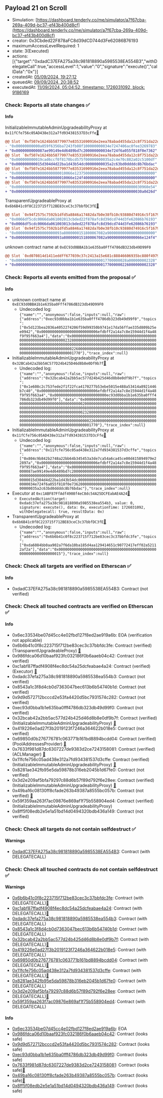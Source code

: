 ## Payload 21 on Scroll

- Simulation: [https://dashboard.tenderly.co/me/simulator/a7f67cba-269a-409d-bc37-ef43b400d8cf](https://dashboard.tenderly.co/me/simulator/a7f67cba-269a-409d-bc37-ef43b400d8cf)
- creator: 0x3Cbded22F878aFC8d39dCD744d3Fe62086B76193
- maximumAccessLevelRequired: 1
- state: 3(Executed)
- actions: [{"target":"0xdadC37EFA275a38c981818890a5985538EA554B3","withDelegateCall":true,"accessLevel":1,"value":"0","signature":"execute()","callData":"0x"}]
- createdAt: [05/09/2024, 19:27:12](https://scrollscan.com/tx/0x8ffcd577a50b2ee8f04e9e5814eb26f1eecca86c771df09f920371f93618bf1d)
- queuedAt: [09/09/2024, 20:38:52](https://scrollscan.com/tx/0x6eddea339e9ed246478e658f5e9b8aebdacd5a30b866e47bb002a8940ecea12c)
- executedAt: [11/09/2024, 05:04:52, timestamp: 1726031092, block: 9186169](https://scrollscan.com/tx/0x474940ae1bbdb87a781f88e786086582262a1e0ea107e72f3e4595b54d943f3c)

### Check: Reports all state changes :white_check_mark:

#### Info


InitializableImmutableAdminUpgradeabilityProxy at `0x11fCfe756c05AD438e312a7fd934381537D3cFfe`[:ghost:](https://github.com/bgd-labs/aave-address-book "AaveV3Scroll.POOL")
```diff
@@ Slot `0xf507e1624bb58779977e83531690916e2eea78abad455da12c8f751da22d18e0` @@
- "0x00000000000a059f6356ba7243fb08f100000000034e7247406ac0fee3269783"
+ "0x0000000000087ae99149e4d6489bd7c200000000034e724f6a055f818f0e7362"
@@ Slot `0xf507e1624bb58779977e83531690916e2eea78abad455da12c8f751da22d18e1` @@
- "0x000000000019cad6ccf0f8170bcd575f00000000035a2c4e70c882a02c5100df"
+ "0x000000000015d304d4d22ba1d43b54dc00000000035a2c63bd0ddddc8b76bdac"
@@ Slot `0xf507e1624bb58779977e83531690916e2eea78abad455da12c8f751da22d18e2` @@
- "0x00000000000000000000010066e1237500000000000000000000000000000000"
+ "0x00000000000000000000010066e124f400000000000000000000000000000000"
@@ Slot `0xf507e1624bb58779977e83531690916e2eea78abad455da12c8f751da22d18e7` @@
- "0x0000000000000000000000000000000000000000000000000000000030960e54"
+ "0x0000000000000000000000000000000000000000000000000000000030a0d26d"
```

TransparentUpgradeableProxy at `0x6b6B41c0f8C223715f712BE83ceC3c37bbfDC3fE`[:ghost:](https://github.com/bgd-labs/aave-address-book "GovernanceV3Scroll.PAYLOADS_CONTROLLER")
```diff
@@ Slot `0x94f2575c7592b1dfd5a8846a17482da7b0e38fb10c93880d74916c5f16792464` @@
- "0x0066df5cdc0066da061002013cbded22f878afc8d39dcd744d3fe62086b76193"
+ "0x0066df5cdc0066da061003013cbded22f878afc8d39dcd744d3fe62086b76193"
@@ Slot `0x94f2575c7592b1dfd5a8846a17482da7b0e38fb10c93880d74916c5f16792465` @@
- "0x000000000000000000093a8000000151800067082a9000000000000000000000"
+ "0x000000000000000000093a8000000151800067082a9000000000000066e124f4"
```

unknown contract name at `0xEC93d0BBA1b1e635ba0Fff4786dB323db49D99F0`
```diff
@@ Slot `0xd070814d1411eddff677039c37c2413a15e681c88846606935bc880f4979bdd5` @@
- "0x000000000000000000000000000000000000000017700000028a000000002328"
+ "0x0000000000000000000000000000000000000000177000000226000000002328"
```


### Check: Reports all events emitted from the proposal :white_check_mark:

#### Info

- unknown contract name at `0xEC93d0BBA1b1e635ba0Fff4786dB323db49D99F0`
  - Undecoded log: `{"name":"","anonymous":false,"inputs":null,"raw":{"address":"0xec93d0bba1b1e635ba0fff4786db323db49d99f0","topics":["0x5d123bea2036a4052274206f59d99350b9741e17da56ffae335d809b25ee0942","0x00000000000000000000000006efdbff2a14a7c8e15944d1f4a48f9f95f663a4"],"data":"0x0000000000000000000000000000000000000000000000000000000000002328000000000000000000000000000000000000000000000000000000000000000000000000000000000000000000000000000000000000000000000000000002260000000000000000000000000000000000000000000000000000000000001770"},"trace_index":null}`
- InitializableImmutableAdminUpgradeabilityProxy at `0x32BCab42a2bb5AC577D24b425D46d8b8e0Df9b7f`[:ghost:](https://github.com/bgd-labs/aave-address-book "AaveV3Scroll.POOL_CONFIGURATOR")
  - Undecoded log: `{"name":"","anonymous":false,"inputs":null,"raw":{"address":"0x32bcab42a2bb5ac577d24b425d46d8b8e0df9b7f","topics":["0x1e608c2c753fede2f1f22fca4170277b53ebe5015e488a53414a8921446b7c40","0x00000000000000000000000006efdbff2a14a7c8e15944d1f4a48f9f95f663a4","0x000000000000000000000000ec93d0bba1b1e635ba0fff4786db323db49d99f0"],"data":"0x000000000000000000000000000000000000000000000000000000000000002000000000000000000000000000000000000000000000000000000000000000800000000000000000000000000000000000000000000000000000000000002328000000000000000000000000000000000000000000000000000000000000000000000000000000000000000000000000000000000000000000000000000002260000000000000000000000000000000000000000000000000000000000001770"},"trace_index":null}`
- InitializableImmutableAdminUpgradeabilityProxy at `0x11fCfe756c05AD438e312a7fd934381537D3cFfe`[:ghost:](https://github.com/bgd-labs/aave-address-book "AaveV3Scroll.POOL")
  - Undecoded log: `{"name":"","anonymous":false,"inputs":null,"raw":{"address":"0x11fcfe756c05ad438e312a7fd934381537d3cffe","topics":["0x804c9b842b2748a22bb64b345453a3de7ca54a6ca45ce00d415894979e22897a","0x00000000000000000000000006efdbff2a14a7c8e15944d1f4a48f9f95f663a4"],"data":"0x000000000000000000000000000000000000000000087ae99149e4d6489bd7c2000000000000000000000000000000000000000000000000000000000000000000000000000000000000000000000000000000000015d304d4d22ba1d43b54dc0000000000000000000000000000000000000000034e724f6a055f818f0e73620000000000000000000000000000000000000000035a2c63bd0ddddc8b76bdac"},"trace_index":null}`
- Executor at `0xc1ABF87FfAdf4908f4eC8dc54A25DCFEabAE4A24`[:ghost:](https://github.com/bgd-labs/aave-address-book "AaveV3Scroll.ACL_ADMIN, GovernanceV3Scroll.EXECUTOR_LVL_1")
  - `ExecutedAction(target: 0xdadc37efa275a38c981818890a5985538ea554b3, value: 0, signature: execute(), data: 0x, executionTime: 1726031092, withDelegatecall: true, resultData: 0x)`
- TransparentUpgradeableProxy at `0x6b6B41c0f8C223715f712BE83ceC3c37bbfDC3fE`[:ghost:](https://github.com/bgd-labs/aave-address-book "GovernanceV3Scroll.PAYLOADS_CONTROLLER")
  - Undecoded log: `{"name":"","anonymous":false,"inputs":null,"raw":{"address":"0x6b6b41c0f8c223715f712be83cec3c37bbfdc3fe","topics":["0xda6084bb0aa902a7f6da10ba185d4aa129414651c90772417eff02a52112af2a"],"data":"0x0000000000000000000000000000000000000000000000000000000000000015"},"trace_index":null}`

### Check: Check all targets are verified on Etherscan :white_check_mark:

#### Info

- 0xdadC37EFA275a38c981818890a5985538EA554B3: Contract (not verified) 

### Check: Check all touched contracts are verified on Etherscan :white_check_mark:

#### Info

- 0x6ec33534be07d45cc4e02fbd127f8ed2ae919a6b: EOA (verification not applicable)
- 0x6b6b41c0f8c223715f712be83cec3c37bbfdc3fe: Contract (verified) (TransparentUpgradeableProxy) [:ghost:](https://github.com/bgd-labs/aave-address-book "GovernanceV3Scroll.PAYLOADS_CONTROLLER")
- 0x986fdca06d10baaf923fc032186f0b6aaeb04c42: Contract (not verified) 
- 0xc1abf87ffadf4908f4ec8dc54a25dcfeabae4a24: Contract (verified) (Executor) [:ghost:](https://github.com/bgd-labs/aave-address-book "AaveV3Scroll.ACL_ADMIN, GovernanceV3Scroll.EXECUTOR_LVL_1")
- 0xdadc37efa275a38c981818890a5985538ea554b3: Contract (not verified) 
- 0x8543a1c3f8d4cb0d7363047bec613b6b54740b1d: Contract (not verified) 
- 0x9d9d572712bcccd2e53fa4420d5bc7931574c282: Contract (not verified) 
- 0xec93d0bba1b1e635ba0fff4786db323db49d99f0: Contract (not verified) 
- 0x32bcab42a2bb5ac577d24b425d46d8b8e0df9b7f: Contract (verified) (InitializableImmutableAdminUpgradeabilityProxy) [:ghost:](https://github.com/bgd-labs/aave-address-book "AaveV3Scroll.POOL_CONFIGURATOR")
- 0x419226e0ad27f3b2019123f7246a364622b018e5: Contract (not verified) 
- 0x69850d0b276776781c063771b161bd8894bcdd04: Contract (verified) (PoolAddressesProvider) [:ghost:](https://github.com/bgd-labs/aave-address-book "AaveV3Scroll.POOL_ADDRESSES_PROVIDER")
- 0x7633f981d87dc6307227de9383d2ce7243158081: Contract (verified) (ACLManager) [:ghost:](https://github.com/bgd-labs/aave-address-book "AaveV3Scroll.ACL_MANAGER")
- 0x11fcfe756c05ad438e312a7fd934381537d3cffe: Contract (verified) (InitializableImmutableAdminUpgradeabilityProxy) [:ghost:](https://github.com/bgd-labs/aave-address-book "AaveV3Scroll.POOL")
- 0x8281ae342fb95e5da59878b316eb2045b1d67fe0: Contract (not verified) 
- 0x3d2e209af5bfa79297c88d6b57f89d792f6e28ee: Contract (verified) (InitializableImmutableAdminUpgradeabilityProxy) [:ghost:](https://github.com/bgd-labs/aave-address-book "AaveV3Scroll.ASSETS.USDC.V_TOKEN")
- 0x49ba16c08130ff8cfade263b49387a8555bc057b: Contract (not verified) [:ghost:](https://github.com/bgd-labs/aave-address-book "AaveV3Scroll.DEFAULT_VARIABLE_DEBT_TOKEN_IMPL_REV_1")
- 0x59f359aa263f7ac09876e869af1f75b558904ed4: Contract (verified) (InitializableImmutableAdminUpgradeabilityProxy) 
- 0x8ff5f08edb2e5e1a51bd14d0494320bdb436a149: Contract (not verified) 

### Check: Check all targets do not contain selfdestruct :white_check_mark:

#### Warnings

- [0xdadC37EFA275a38c981818890a5985538EA554B3](https://scrollscan.com/address/0xdadC37EFA275a38c981818890a5985538EA554B3): Contract (with DELEGATECALL)

### Check: Check all touched contracts do not contain selfdestruct :white_check_mark:

#### Warnings

- [0x6b6b41c0f8c223715f712be83cec3c37bbfdc3fe](https://scrollscan.com/address/0x6b6b41c0f8c223715f712be83cec3c37bbfdc3fe): Contract (with DELEGATECALL)[:ghost:](https://github.com/bgd-labs/aave-address-book "GovernanceV3Scroll.PAYLOADS_CONTROLLER")
- [0xc1abf87ffadf4908f4ec8dc54a25dcfeabae4a24](https://scrollscan.com/address/0xc1abf87ffadf4908f4ec8dc54a25dcfeabae4a24): Contract (with DELEGATECALL)[:ghost:](https://github.com/bgd-labs/aave-address-book "AaveV3Scroll.ACL_ADMIN, GovernanceV3Scroll.EXECUTOR_LVL_1")
- [0xdadc37efa275a38c981818890a5985538ea554b3](https://scrollscan.com/address/0xdadc37efa275a38c981818890a5985538ea554b3): Contract (with DELEGATECALL)
- [0x8543a1c3f8d4cb0d7363047bec613b6b54740b1d](https://scrollscan.com/address/0x8543a1c3f8d4cb0d7363047bec613b6b54740b1d): Contract (with DELEGATECALL)
- [0x32bcab42a2bb5ac577d24b425d46d8b8e0df9b7f](https://scrollscan.com/address/0x32bcab42a2bb5ac577d24b425d46d8b8e0df9b7f): Contract (with DELEGATECALL)[:ghost:](https://github.com/bgd-labs/aave-address-book "AaveV3Scroll.POOL_CONFIGURATOR")
- [0x419226e0ad27f3b2019123f7246a364622b018e5](https://scrollscan.com/address/0x419226e0ad27f3b2019123f7246a364622b018e5): Contract (with DELEGATECALL)
- [0x69850d0b276776781c063771b161bd8894bcdd04](https://scrollscan.com/address/0x69850d0b276776781c063771b161bd8894bcdd04): Contract (with DELEGATECALL)[:ghost:](https://github.com/bgd-labs/aave-address-book "AaveV3Scroll.POOL_ADDRESSES_PROVIDER")
- [0x11fcfe756c05ad438e312a7fd934381537d3cffe](https://scrollscan.com/address/0x11fcfe756c05ad438e312a7fd934381537d3cffe): Contract (with DELEGATECALL)[:ghost:](https://github.com/bgd-labs/aave-address-book "AaveV3Scroll.POOL")
- [0x8281ae342fb95e5da59878b316eb2045b1d67fe0](https://scrollscan.com/address/0x8281ae342fb95e5da59878b316eb2045b1d67fe0): Contract (with DELEGATECALL)
- [0x3d2e209af5bfa79297c88d6b57f89d792f6e28ee](https://scrollscan.com/address/0x3d2e209af5bfa79297c88d6b57f89d792f6e28ee): Contract (with DELEGATECALL)[:ghost:](https://github.com/bgd-labs/aave-address-book "AaveV3Scroll.ASSETS.USDC.V_TOKEN")
- [0x59f359aa263f7ac09876e869af1f75b558904ed4](https://scrollscan.com/address/0x59f359aa263f7ac09876e869af1f75b558904ed4): Contract (with DELEGATECALL)

#### Info

- [0x6ec33534be07d45cc4e02fbd127f8ed2ae919a6b](https://scrollscan.com/address/0x6ec33534be07d45cc4e02fbd127f8ed2ae919a6b): EOA
- [0x986fdca06d10baaf923fc032186f0b6aaeb04c42](https://scrollscan.com/address/0x986fdca06d10baaf923fc032186f0b6aaeb04c42): Contract (looks safe)
- [0x9d9d572712bcccd2e53fa4420d5bc7931574c282](https://scrollscan.com/address/0x9d9d572712bcccd2e53fa4420d5bc7931574c282): Contract (looks safe)
- [0xec93d0bba1b1e635ba0fff4786db323db49d99f0](https://scrollscan.com/address/0xec93d0bba1b1e635ba0fff4786db323db49d99f0): Contract (looks safe)
- [0x7633f981d87dc6307227de9383d2ce7243158081](https://scrollscan.com/address/0x7633f981d87dc6307227de9383d2ce7243158081): Contract (looks safe)[:ghost:](https://github.com/bgd-labs/aave-address-book "AaveV3Scroll.ACL_MANAGER")
- [0x49ba16c08130ff8cfade263b49387a8555bc057b](https://scrollscan.com/address/0x49ba16c08130ff8cfade263b49387a8555bc057b): Contract (looks safe)[:ghost:](https://github.com/bgd-labs/aave-address-book "AaveV3Scroll.DEFAULT_VARIABLE_DEBT_TOKEN_IMPL_REV_1")
- [0x8ff5f08edb2e5e1a51bd14d0494320bdb436a149](https://scrollscan.com/address/0x8ff5f08edb2e5e1a51bd14d0494320bdb436a149): Contract (looks safe)

